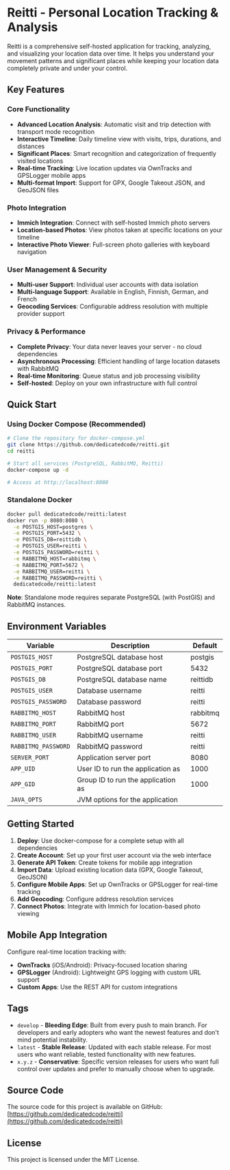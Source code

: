 # Reitti - Personal Location Tracking & Analysis

Reitti is a comprehensive self-hosted application for tracking, analyzing, and visualizing your location data over time. It helps you understand your movement patterns and significant places while keeping your location data completely private and under your control.

## Key Features

### Core Functionality
- **Advanced Location Analysis**: Automatic visit and trip detection with transport mode recognition
- **Interactive Timeline**: Daily timeline view with visits, trips, durations, and distances
- **Significant Places**: Smart recognition and categorization of frequently visited locations
- **Real-time Tracking**: Live location updates via OwnTracks and GPSLogger mobile apps
- **Multi-format Import**: Support for GPX, Google Takeout JSON, and GeoJSON files

### Photo Integration
- **Immich Integration**: Connect with self-hosted Immich photo servers
- **Location-based Photos**: View photos taken at specific locations on your timeline
- **Interactive Photo Viewer**: Full-screen photo galleries with keyboard navigation

### User Management & Security
- **Multi-user Support**: Individual user accounts with data isolation
- **Multi-language Support**: Available in English, Finnish, German, and French
- **Geocoding Services**: Configurable address resolution with multiple provider support

### Privacy & Performance
- **Complete Privacy**: Your data never leaves your server - no cloud dependencies
- **Asynchronous Processing**: Efficient handling of large location datasets with RabbitMQ
- **Real-time Monitoring**: Queue status and job processing visibility
- **Self-hosted**: Deploy on your own infrastructure with full control

## Quick Start

### Using Docker Compose (Recommended)

```bash
# Clone the repository for docker-compose.yml
git clone https://github.com/dedicatedcode/reitti.git
cd reitti

# Start all services (PostgreSQL, RabbitMQ, Reitti)
docker-compose up -d

# Access at http://localhost:8080
```

### Standalone Docker

```bash
docker pull dedicatedcode/reitti:latest
docker run -p 8080:8080 \
  -e POSTGIS_HOST=postgres \
  -e POSTGIS_PORT=5432 \
  -e POSTGIS_DB=reittidb \
  -e POSTGIS_USER=reitti \
  -e POSTGIS_PASSWORD=reitti \
  -e RABBITMQ_HOST=rabbitmq \
  -e RABBITMQ_PORT=5672 \
  -e RABBITMQ_USER=reitti \
  -e RABBITMQ_PASSWORD=reitti \
  dedicatedcode/reitti:latest
```

**Note**: Standalone mode requires separate PostgreSQL (with PostGIS) and RabbitMQ instances.

## Environment Variables

| Variable | Description | Default |
|----------|-------------|---------|
| `POSTGIS_HOST` | PostgreSQL database host | postgis |
| `POSTGIS_PORT` | PostgreSQL database port | 5432 |
| `POSTGIS_DB` | PostgreSQL database name | reittidb |
| `POSTGIS_USER` | Database username | reitti |
| `POSTGIS_PASSWORD` | Database password | reitti |
| `RABBITMQ_HOST` | RabbitMQ host | rabbitmq |
| `RABBITMQ_PORT` | RabbitMQ port | 5672 |
| `RABBITMQ_USER` | RabbitMQ username | reitti |
| `RABBITMQ_PASSWORD` | RabbitMQ password | reitti |
| `SERVER_PORT` | Application server port | 8080 |
| `APP_UID` | User ID to run the application as | 1000 |
| `APP_GID` | Group ID to run the application as | 1000 |
| `JAVA_OPTS` | JVM options for the application | |

## Getting Started

1. **Deploy**: Use docker-compose for a complete setup with all dependencies
2. **Create Account**: Set up your first user account via the web interface
3. **Generate API Token**: Create tokens for mobile app integration
4. **Import Data**: Upload existing location data (GPX, Google Takeout, GeoJSON)
5. **Configure Mobile Apps**: Set up OwnTracks or GPSLogger for real-time tracking
6. **Add Geocoding**: Configure address resolution services
7. **Connect Photos**: Integrate with Immich for location-based photo viewing

## Mobile App Integration

Configure real-time location tracking with:
- **OwnTracks** (iOS/Android): Privacy-focused location sharing
- **GPSLogger** (Android): Lightweight GPS logging with custom URL support
- **Custom Apps**: Use the REST API for custom integrations

## Tags

- `develop` - **Bleeding Edge**: Built from every push to main branch. For developers and early adopters who want the newest features and don't mind potential instability.
- `latest` - **Stable Release**: Updated with each stable release. For most users who want reliable, tested functionality with new features.
- `x.y.z` - **Conservative**: Specific version releases for users who want full control over updates and prefer to manually choose when to upgrade.

## Source Code

The source code for this project is available on GitHub: [https://github.com/dedicatedcode/reitti](https://github.com/dedicatedcode/reitti)

## License

This project is licensed under the MIT License.
